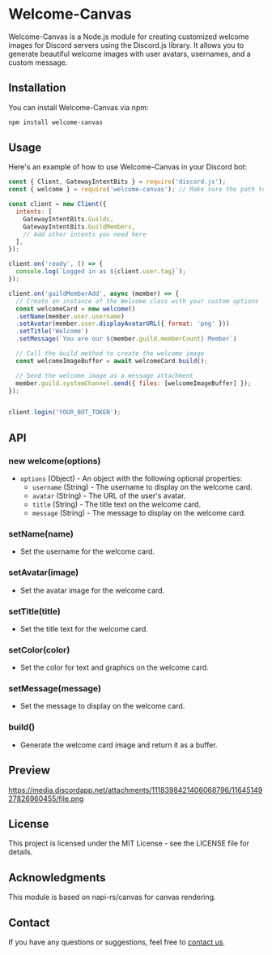 # Welcome-Canvas

Welcome-Canvas is a Node.js module for creating customized welcome images for Discord servers using the Discord.js library. It allows you to generate beautiful welcome images with user avatars, usernames, and a custom message.

## Installation

You can install Welcome-Canvas via npm:

```bash
npm install welcome-canvas
```

## Usage

Here's an example of how to use Welcome-Canvas in your Discord bot:

```javascript
const { Client, GatewayIntentBits } = require('discord.js');
const { welcome } = require('welcome-canvas'); // Make sure the path to your 'welcome.js' file is correct

const client = new Client({
  intents: [
    GatewayIntentBits.Guilds,
    GatewayIntentBits.GuildMembers,
    // Add other intents you need here
  ],
});

client.on('ready', () => {
  console.log(`Logged in as ${client.user.tag}`);
});

client.on('guildMemberAdd', async (member) => {
  // Create an instance of the Welcome class with your custom options
  const welcomeCard = new welcome()
  .setName(member.user.username)
  .setAvatar(member.user.displayAvatarURL({ format: 'png' }))
  .setTitle('Welcome')
  .setMessage(`You are our ${member.guild.memberCount} Member`)

  // Call the build method to create the welcome image
  const welcomeImageBuffer = await welcomeCard.build();

  // Send the welcome image as a message attachment
  member.guild.systemChannel.send({ files: [welcomeImageBuffer] });
});


client.login('YOUR_BOT_TOKEN');
```

## API

### new welcome(options)
- `options` (Object) - An object with the following optional properties:
  - `username` (String) - The username to display on the welcome card.
  - `avatar` (String) - The URL of the user's avatar.
  - `title` (String) - The title text on the welcome card.
  - `message` (String) - The message to display on the welcome card.

### setName(name)
- Set the username for the welcome card.

### setAvatar(image)
- Set the avatar image for the welcome card.

### setTitle(title)
- Set the title text for the welcome card.

### setColor(color)
- Set the color for text and graphics on the welcome card.

### setMessage(message)
- Set the message to display on the welcome card.

### build()
- Generate the welcome card image and return it as a buffer.

## Preview
https://media.discordapp.net/attachments/1118398421406068796/1164514927826960455/file.png

## License

This project is licensed under the MIT License - see the LICENSE file for details.

## Acknowledgments

This module is based on napi-rs/canvas for canvas rendering.

## Contact

If you have any questions or suggestions, feel free to [contact us](https://discord.gg/cool-music-support-925619107460698202).

